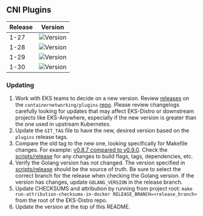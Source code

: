 ## CNI Plugins

| Release | Version                                                      |
|---------|--------------------------------------------------------------|
| 1-27    | ![Version](https://img.shields.io/badge/version-v1.3.0-blue) |
| 1-28    | ![Version](https://img.shields.io/badge/version-v1.3.0-blue) |
| 1-29    | ![Version](https://img.shields.io/badge/version-v1.4.0-blue) |
| 1-30    | ![Version](https://img.shields.io/badge/version-v1.4.0-blue) |

### Updating

1. Work with EKS teams to decide on a new version. Review
   [releases](https://github.com/containernetworking/plugins/releases) on the
   `containernetworking/plugins` [repo](https://github.com/containernetworking/plugins).
   Please review changelogs carefully looking for updates that may affect EKS-Distro
   or downstream projects like EKS-Anywhere, especially if the new version is greater than the one used in
   upstream Kubernetes.
2. Update the `GIT_TAG` file to have the new, desired version based on the
   `plugins` release tags.
3. Compare the old tag to the new one, looking specifically for Makefile changes.
   For example:
   [v0.8.7 compared to v0.9.0](https://github.com/containernetworking/plugins/compare/v0.8.7...v0.9.0).
   Check the [scripts/release](https://github.com/containernetworking/plugins/blob/main/scripts/release.sh)
   for any changes to build flags, tags, dependencies, etc.
4. Verify the Golang version has not changed. The version specified in
   [scripts/release](https://github.com/containernetworking/plugins/blob/main/scripts/release.sh) should be the
   source of truth. Be sure to select the correct branch for the release when
   checking the Golang version. If the version has changes, update
   `GOLANG_VERSION` in the release branch.
5. Update CHECKSUMS and attribution by running from project root:
   `make run-attribution-checksums-in-docker RELEASE_BRANCH=<release_branch>`
   from the root of the EKS-Distro repo.
6. Update the version at the top of this README.
